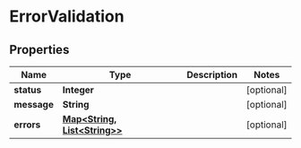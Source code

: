 

# ErrorValidation

## Properties

Name | Type | Description | Notes
------------ | ------------- | ------------- | -------------
**status** | **Integer** |  |  [optional]
**message** | **String** |  |  [optional]
**errors** | [**Map&lt;String, List&lt;String&gt;&gt;**](List.md) |  |  [optional]



